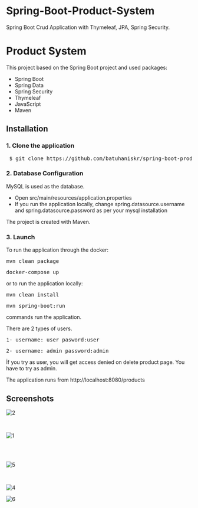 # Spring-Boot-Product-System

 Spring Boot Crud Application with Thymeleaf, JPA, Spring Security. 
 
# Product System

This project based on the Spring Boot project and used packages:

<ul>
<li>Spring Boot</li>
<li>Spring Data</li>
 <li>Spring Security</li>
<li>Thymeleaf</li>
<li>JavaScript</li>
<li>Maven</li>
</ul>

## Installation

### 1. Clone the application

<pre> $ git clone https://github.com/batuhaniskr/spring-boot-product-automation.git </pre>

### 2. Database Configuration

MySQL is used as the database.
<ul>
<li> Open src/main/resources/application.properties </li>
<li> If you run the application locally, change spring.datasource.username and spring.datasource.password as per your mysql installation</li>
</ul>
The project is created with Maven.

### 3. Launch

To run the application through the docker:

<pre>mvn clean package</pre>

<pre>docker-compose up</pre>

or to run the application locally:

<pre>mvn clean install</pre>

<pre>mvn spring-boot:run</pre>

commands run the application.

There are 2 types of users. 

<pre>1- username: user pasword:user</pre>
<pre>2- username: admin password:admin</pre>

İf you try as user, you will get access denied on delete product page. You have to try as admin.

The application runs from http://localhost:8080/products

## Screenshots

![2](https://user-images.githubusercontent.com/17202632/42084230-c2318c5c-7b95-11e8-8a74-e56fc85ef527.png)

<br>

![1](https://user-images.githubusercontent.com/17202632/42084113-79fb9f5e-7b95-11e8-962c-c3c65e3889be.png)

<br/><br/>

![5](https://user-images.githubusercontent.com/17202632/42084438-502579ec-7b96-11e8-80ae-117366ee570b.png)

<br/>

![4](https://user-images.githubusercontent.com/17202632/42084457-614bbca4-7b96-11e8-9303-f5f12572e68f.png)

![6](https://user-images.githubusercontent.com/17202632/42167116-b127082e-7e15-11e8-8cb2-a8b3ddedde89.png)
